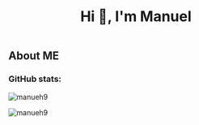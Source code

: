<h1 align="center">Hi 👋, I'm Manuel</h1>
<img>
<br/>
<h2>About ME</h2>



<h3 align="left">GitHub stats:</h3>
<p align="left">
</p>
<p><img align="center" src="https://github-readme-streak-stats.herokuapp.com/?user=manueh9&" alt="manueh9" /></p>



<p align="left"> <img src="https://komarev.com/ghpvc/?username=manueh9&label=Profile%20views&color=0e75b6&style=flat" alt="manueh9" /> </p>
